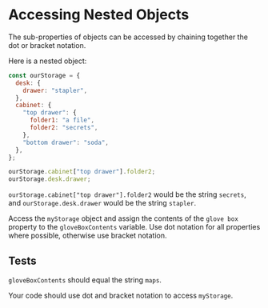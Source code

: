 # Accessing Nested Objects

The sub-properties of objects can be accessed by chaining together the dot or bracket notation.

Here is a nested object:

```javascript
const ourStorage = {
  desk: {
    drawer: "stapler",
  },
  cabinet: {
    "top drawer": {
      folder1: "a file",
      folder2: "secrets",
    },
    "bottom drawer": "soda",
  },
};

ourStorage.cabinet["top drawer"].folder2;
ourStorage.desk.drawer;
```

`ourStorage.cabinet["top drawer"].folder2` would be the string `secrets`, and `ourStorage.desk.drawer` would be the string `stapler`.

Access the `myStorage` object and assign the contents of the `glove box` property to the `gloveBoxContents` variable. Use dot notation for all properties where possible, otherwise use bracket notation.

## Tests

`gloveBoxContents` should equal the string `maps`.

Your code should use dot and bracket notation to access `myStorage`.

